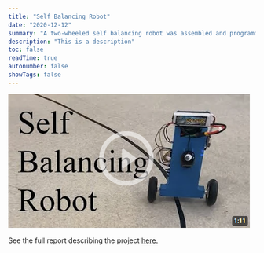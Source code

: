 ```yaml
---
title: "Self Balancing Robot"
date: "2020-12-12"
summary: "A two-wheeled self balancing robot was assembled and programmed as part of the instrumentation course MAS506 within the mechatronics study program at the University of Agder."
description: "This is a description"
toc: false
readTime: true
autonumber: false
showTags: false
---
```


[![Video](./thumbnail.png)](https://www.youtube.com/watch?v=AZ8HnyVm6Bw)

See the full report describing the project [here.](./self-balancing-robot.pdf)